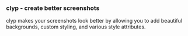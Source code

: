 ### clyp - create better screenshots

clyp makes your screenshots look better by allowing you to add beautiful backgrounds, custom styling, and various style attributes.